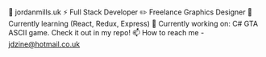 :large_blue_circle: jordanmills.uk
⚡ Full Stack Developer
✏️ Freelance Graphics Designer
🌱  Currently learning (React, Redux, Express)
:gem: Currently working on: C# GTA ASCII game. Check it out in my repo!
📫 How to reach me - jdzine@hotmail.co.uk

<!---
jdzine92/jdzine92 is a ✨ special ✨ repository because its `README.md` (this file) appears on your GitHub profile.
You can click the Preview link to take a look at your changes.
--->
